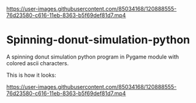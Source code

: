 
https://user-images.githubusercontent.com/85034168/120888555-76d23580-c616-11eb-8363-b5f69def81d7.mp4

# Spinning-donut-simulation-python
A spinning donut simulation python program in Pygame module with colored ascii characters.


This is how it looks:

https://user-images.githubusercontent.com/85034168/120888555-76d23580-c616-11eb-8363-b5f69def81d7.mp4
